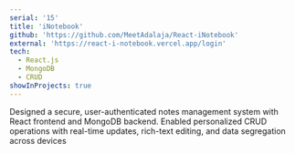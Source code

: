 ```yaml
---
serial: '15'
title: 'iNotebook'
github: 'https://github.com/MeetAdalaja/React-iNotebook'
external: 'https://react-i-notebook.vercel.app/login'
tech:
  - React.js
  - MongoDB
  - CRUD
showInProjects: true
---
```


Designed a secure, user-authenticated notes management system with React frontend and MongoDB backend. Enabled personalized CRUD operations with real-time updates, rich-text editing, and data segregation across devices
